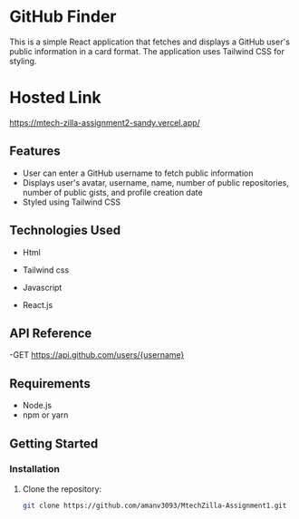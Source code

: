 # GitHub Finder

This is a simple React application that fetches and displays a GitHub user's public information in a card format. The application uses Tailwind CSS for styling.

# Hosted Link

https://mtech-zilla-assignment2-sandy.vercel.app/

## Features

- User can enter a GitHub username to fetch public information
- Displays user's avatar, username, name, number of public repositories, number of public gists, and profile creation date
- Styled using Tailwind CSS

## Technologies Used

- Html

- Tailwind css

- Javascript

- React.js

## API Reference

-GET https://api.github.com/users/{username}


## Requirements

- Node.js
- npm or yarn

## Getting Started

### Installation

1. Clone the repository:
   ```bash
   git clone https://github.com/amanv3093/MtechZilla-Assignment1.git
   ```
